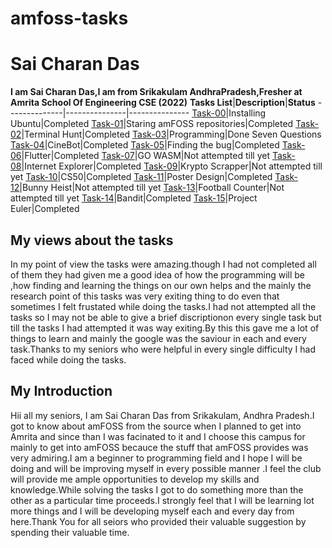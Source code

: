 # amfoss-tasks

# Sai Charan Das
**I am Sai Charan Das,I am from Srikakulam AndhraPradesh,Fresher at Amrita School Of Engineering CSE (2022)**
**Tasks List**|**Description**|**Status**
--------------|---------------|---------------
[Task-00](task-00)|Installing Ubuntu|Completed
[Task-01](task-01)|Staring amFOSS repositories|Completed
[Task-02](task-02)|Terminal Hunt|Completed
[Task-03](task-03)|Programming|Done Seven Questions
[Task-04](task-04)|CineBot|Completed
[Task-05](task-05)|Finding the bug|Completed
[Task-06](task-06)|Flutter|Completed
[Task-07](task-07)|GO WASM|Not attempted till yet
[Task-08](task-08)|Internet Explorer|Completed
[Task-09](task-09)|Krypto Scrapper|Not attempted till yet
[Task-10](task-10)|CS50|Completed
[Task-11](task-11)|Poster Design|Completed
[Task-12](task-12)|Bunny Heist|Not attempted till yet
[Task-13](task-13)|Football Counter|Not attempted till yet
[Task-14](task-14)|Bandit|Completed
[Task-15](task-15)|Project Euler|Completed
## My views about the tasks
In my point of view the tasks were amazing.though I had not completed all of them they had given me a good idea of how the programming will be ,how finding and learning the things on our own helps and the mainly the research point of this tasks was very exiting thing to do even that sometimes I felt frustated while doing the tasks.I had not attempted all the tasks so I may not be able to give a brief discriptionon every single task but till the tasks I had attempted it was way exiting.By this this gave me a lot of things to learn and mainly the google was the saviour in each and every task.Thanks to my seniors who were helpful in every single difficulty I had faced while doing the tasks.
## My Introduction
Hii all my seniors, I am Sai Charan Das from Srikakulam, Andhra Pradesh.I got to know about amFOSS from the source when I planned to get into Amrita and since than I was facinated to it and I choose this campus for mainly to get into amFOSS becauce the stuff that amFOSS provides was very admiring.I am a beginner to programming field and I hope I will be doing and will be improving myself in every possible manner .I feel the club will provide me ample opportunities to develop my skills and knowledge.While solving the tasks I got to do something more than the other as a particular time proceeds.I  strongly feel that I will be learning lot more things and I will be developing myself each and every day from here.Thank You for all seiors who provided their valuable suggestion by spending their valuable time.
